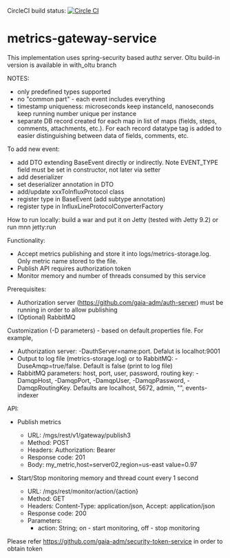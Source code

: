 CircleCI build status: [![Circle CI](https://circleci.com/gh/gaia-adm/metrics-gateway-service.svg?style=svg)](https://circleci.com/gh/gaia-adm/metrics-gateway-service)
# metrics-gateway-service
This implementation uses spring-security based authz server. Oltu build-in version is available in with_oltu branch

NOTES:
- only predefined types supported
- no "common part" - each event includes everything
- timestamp uniqueness: microseconds keep instanceId, nanoseconds keep running number unique per instance
- separate DB record created for each map in list of maps (fields, steps, comments, attachments, etc.). For each record datatype tag is added to easier distinguishing between data of fields, comments, etc.

To add new event:
- add DTO extending BaseEvent directly or indirectly. Note EVENT_TYPE field must be set in constructor, not later via setter
- add deserializer
- set deserializer annotation in DTO
- add/update xxxToInfluxProtocol class
- register type in BaseEvent (add subtype annotation)
- register type in InfluxLineProtocolConverterFactory


How to run locally: build a war and put it on Jetty (tested with Jetty 9.2) or run mnn jetty:run

Functionality:
- Accept metrics publishing and store it into logs/metrics-storage.log. Only metric name stored to the file.
- Publish API requires authorization token
- Monitor memory and number of threads consumed by this service

Prerequisites:
- Authorization server (https://github.com/gaia-adm/auth-server) must be running in order to allow publishing
- (Optional) RabbitMQ

Customization (-D parameters) - based on default.properties file. For example,
- Authorization server: -DauthServer=name:port. Defalut is localhot:9001
- Output to log file (metrics-storage.log) or to RabbitMQ: -DuseAmqp=true/false. Default is false (print to log file)
- RabbitMQ parameters: host, port, user, password, routing key: -DamqpHost, -DamqpPort, -DamqpUser, -DamqpPassword, -DamqpRoutingKey. Defaults are localhost, 5672, admin, "", events-indexer

API:
- Publish metrics 
    - URL: /mgs/rest/v1/gateway/publish3
    - Method: POST
    - Headers: Authorization: Bearer <oauth2 token>
    - Response code: 201
    - Body: my_metric,host=server02,region=us-east value=0.97

- Start/Stop monitoring memory and thread count every 1 second
    - URL: /mgs/rest/monitor/action/{action}
    - Method: GET
    - Headers: Content-Type: application/json, Accept: application/json
    - Response code: 200
    - Parameters:
      - action: String; on - start monitoring, off - stop monitoring
    
Please refer https://github.com/gaia-adm/security-token-service in order to obtain token
